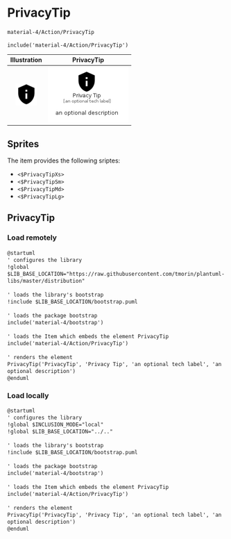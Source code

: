 # PrivacyTip


```text
material-4/Action/PrivacyTip
```

```text
include('material-4/Action/PrivacyTip')
```



| Illustration | PrivacyTip |
| :---: | :---: |
| ![illustration for Illustration](../../material-4/Action/PrivacyTip.png) | ![illustration for PrivacyTip](../../material-4/Action/PrivacyTip.Local.png) |



## Sprites
The item provides the following sriptes:

- `<$PrivacyTipXs>`
- `<$PrivacyTipSm>`
- `<$PrivacyTipMd>`
- `<$PrivacyTipLg>`





## PrivacyTip

### Load remotely
```plantuml
@startuml
' configures the library
!global $LIB_BASE_LOCATION="https://raw.githubusercontent.com/tmorin/plantuml-libs/master/distribution"

' loads the library's bootstrap
!include $LIB_BASE_LOCATION/bootstrap.puml

' loads the package bootstrap
include('material-4/bootstrap')

' loads the Item which embeds the element PrivacyTip
include('material-4/Action/PrivacyTip')

' renders the element
PrivacyTip('PrivacyTip', 'Privacy Tip', 'an optional tech label', 'an optional description')
@enduml
```

### Load locally
```plantuml
@startuml
' configures the library
!global $INCLUSION_MODE="local"
!global $LIB_BASE_LOCATION="../.."

' loads the library's bootstrap
!include $LIB_BASE_LOCATION/bootstrap.puml

' loads the package bootstrap
include('material-4/bootstrap')

' loads the Item which embeds the element PrivacyTip
include('material-4/Action/PrivacyTip')

' renders the element
PrivacyTip('PrivacyTip', 'Privacy Tip', 'an optional tech label', 'an optional description')
@enduml
```


